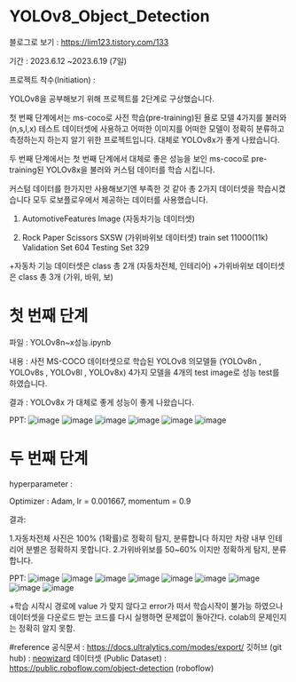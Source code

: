 # YOLOv8_Object_Detection
블로그로 보기 : https://lim123.tistory.com/133

기간 : 2023.6.12 ~2023.6.19 (7일)

프로젝트 착수(Initiation) : 

YOLOv8을 공부해보기 위해 프로젝트를 2단계로 구상했습니다.

첫 번째 단계에서는 ms-coco로 사전 학습(pre-training)된 욜로 모델 4가지를 불러와(n,s,l,x) 테스트 데이터셋에 사용하고 어떠한 이미지를 어떠한 모델이 정확히 분류하고 측정하는지 하는지 알기 위한 프로젝트입니다.
대체로 YOLOv8x가 좋게 나왔습니다.

두 번째 단계에서는 첫 번째 단계에서 대체로 좋은 성능을 보인 ms-coco로 pre-training된 YOLOv8x을 불러와 커스텀 데이터를 학습 시킵니다.

커스텀 데이터를 한가지만 사용해보기엔 부족한 것 같아 총 2가지 데이터셋을 학습시켰습니다 모두 로보플로우에서 제공하는 데이터를 사용했습니다.

1. AutomotiveFeatures Image (자동차기능 데이터셋)

2. Rock Paper Scissors SXSW (가위바위보 데이터셋)
   train set 11000(11k)
   Validation Set 604
   Testing Set 329



+자동차 기능 데이터셋은 class 총 2개 (자동차전체, 인테리어)
+가위바위보 데이터셋은 class 총 3개 (가위, 바위, 보)
 
# 첫 번째 단계
파일 : 
YOLOv8n~x성능.ipynb

내용 :
사전 MS-COCO 데이터셋으로 학습된 YOLOv8 의모델들 (YOLOv8n , YOLOv8s , YOLOv8l , YOLOv8x) 4가지 모델을 4개의 test image로 성능 test를 하였습니다.

결과 :
YOLOv8x 가 대체로 좋게 성능이 좋게 나왔습니다.

PPT:
![image](https://github.com/limseo12/YOLOv8_Object_Detection/assets/93918673/18071254-fb00-45bf-ba7b-47ecbd6acaa1)
![image](https://github.com/limseo12/YOLOv8_Object_Detection/assets/93918673/8ad30a37-dd94-460b-81af-9685d073b930)
![image](https://github.com/limseo12/YOLOv8_Object_Detection/assets/93918673/1ef931f0-ab0f-404a-b717-73ab2e2d4c13)
![image](https://github.com/limseo12/YOLOv8_Object_Detection/assets/93918673/14823567-0544-4e6e-8c01-28be4563dff9)
![image](https://github.com/limseo12/YOLOv8_Object_Detection/assets/93918673/00549a16-d708-4768-807b-bc6e0e273f83)
![image](https://github.com/limseo12/YOLOv8_Object_Detection/assets/93918673/3cd529ef-aaba-44c6-9cdc-0477d1737096)


# 두 번째 단계

hyperparameter : 

Optimizer : Adam,
lr = 0.001667,
momentum = 0.9

결과: 

1.자동차전체 사진은 100% (1확률)로 정확히 탐지, 분류합니다 하지만 차량 내부 인테리어 분별은 정확하지 못합니다.
2.가위바위보를 50~60% 이지만 정확하게 탐지, 분류합니다.

PPT:
![image](https://github.com/limseo12/YOLOv8_Object_Detection/assets/93918673/5e213616-19cb-4ef1-987c-10900bdaf2a3)
![image](https://github.com/limseo12/YOLOv8_Object_Detection/assets/93918673/581a2bef-c0ad-4e99-a75c-9daad3a14800)
![image](https://github.com/limseo12/YOLOv8_Object_Detection/assets/93918673/ae399256-24c8-4917-8825-4fd15233195c)
![image](https://github.com/limseo12/YOLOv8_Object_Detection/assets/93918673/84cb21e8-9ebb-46fe-9c93-410cb14b8ff3)
![image](https://github.com/limseo12/YOLOv8_Object_Detection/assets/93918673/c854da48-891b-40d8-91a6-f4ffc99a4c3d)
![image](https://github.com/limseo12/YOLOv8_Object_Detection/assets/93918673/7caeb9cb-48ba-4f25-b842-b55ddc6c4133)
![image](https://github.com/limseo12/YOLOv8_Object_Detection/assets/93918673/169ada9c-4e48-44a6-a539-88b27803bb03)
![image](https://github.com/limseo12/YOLOv8_Object_Detection/assets/93918673/ad7fc383-7dee-4661-a2a2-ed64e84fed60)
![image](https://github.com/limseo12/YOLOv8_Object_Detection/assets/93918673/84086dbb-7d25-4ab5-9714-69c57180cca7)



+학습 시작시 경로에 value 가 맞지 않다고 error가 떠서 학습시작이 불가능 하였으나
데이터셋을 다운로드 받는 코드를 다시 실행하면 문제없이 돌아간다.
colab의 문제인지는 정확히 알지 못함.

#reference
공식문서 : https://docs.ultralytics.com/modes/export/
깃허브 (git hub) : [neowizard](https://github.com/neowizard2018)
데이터셋 (Public Dataset) : https://public.roboflow.com/object-detection (roboflow)
